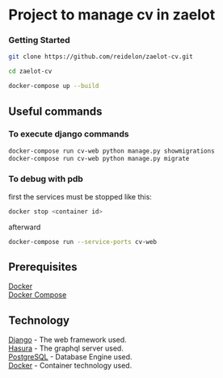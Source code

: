 # Project to manage cv in zaelot

### Getting Started
```bash
git clone https://github.com/reidelon/zaelot-cv.git

cd zaelot-cv

docker-compose up --build
```

## Useful commands

### To execute django commands

```bash
docker-compose run cv-web python manage.py showmigrations
docker-compose run cv-web python manage.py migrate
```

### To debug with pdb
first the services must be stopped like this:
    
```bash
docker stop <container id>
```
afterward

```bash
docker-compose run --service-ports cv-web
```

## Prerequisites
 [Docker](https://www.docker.com/)<br />
 [Docker Compose](https://docs.docker.com/compose/)

## Technology
 [Django](https://www.djangoproject.com/) - The web framework used.<br />
 [Hasura](https://hasura.io/) - The graphql server used.<br />
 [PostgreSQL](https://www.postgresql.org/) - Database Engine used.<br />
 [Docker](https://www.docker.com/) - Container technology used.


